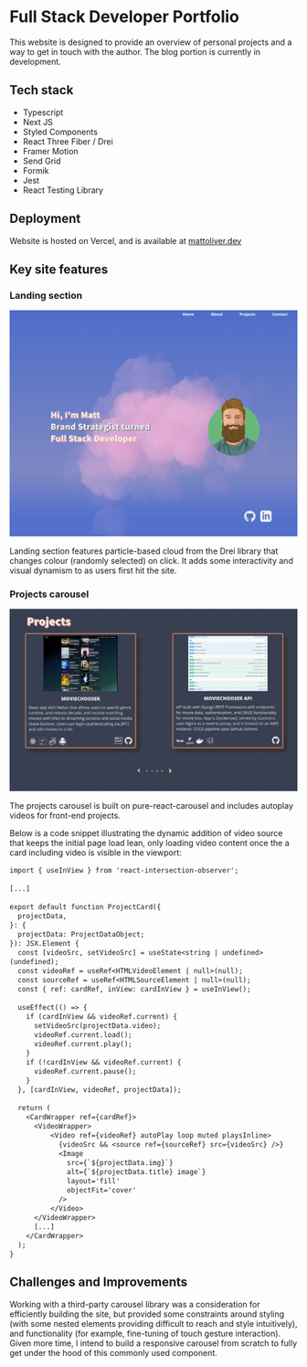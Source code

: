 # Full Stack Developer Portfolio

This website is designed to provide an overview of personal projects and a way to get in touch with the author. The blog portion is currently in development.

## Tech stack

- Typescript
- Next JS
- Styled Components
- React Three Fiber / Drei
- Framer Motion
- Send Grid
- Formik
- Jest
- React Testing Library

## Deployment

Website is hosted on Vercel, and is available at [mattoliver.dev](https://mattoliver.dev)

## Key site features

### Landing section

![Landing section screengrab](https://github.com/mattyocode/portfolio-site/blob/images/landing.png)

Landing section features particle-based cloud from the Drei library that changes colour (randomly selected) on click. It adds some interactivity and visual dynamism to as users first hit the site.

### Projects carousel

![Projects section screengrab](https://github.com/mattyocode/portfolio-site/blob/images/projects.png)

The projects carousel is built on pure-react-carousel and includes autoplay videos for front-end projects.

Below is a code snippet illustrating the dynamic addition of video source that keeps the initial page load lean, only loading video content once the a card including video is visible in the viewport:

```tsx
import { useInView } from 'react-intersection-observer';

[...]

export default function ProjectCard({
  projectData,
}: {
  projectData: ProjectDataObject;
}): JSX.Element {
  const [videoSrc, setVideoSrc] = useState<string | undefined>(undefined);
  const videoRef = useRef<HTMLVideoElement | null>(null);
  const sourceRef = useRef<HTMLSourceElement | null>(null);
  const { ref: cardRef, inView: cardInView } = useInView();

  useEffect(() => {
    if (cardInView && videoRef.current) {
      setVideoSrc(projectData.video);
      videoRef.current.load();
      videoRef.current.play();
    }
    if (!cardInView && videoRef.current) {
      videoRef.current.pause();
    }
  }, [cardInView, videoRef, projectData]);

  return (
    <CardWrapper ref={cardRef}>
      <VideoWrapper>
          <Video ref={videoRef} autoPlay loop muted playsInline>
            {videoSrc && <source ref={sourceRef} src={videoSrc} />}
            <Image
              src={`${projectData.img}`}
              alt={`${projectData.title} image`}
              layout='fill'
              objectFit='cover'
            />
          </Video>
      </VideoWrapper>
      [...]
    </CardWrapper>
  );
}
```

## Challenges and Improvements

Working with a third-party carousel library was a consideration for efficiently building the site, but provided some constraints around styling (with some nested elements providing difficult to reach and style intuitively), and functionality (for example, fine-tuning of touch gesture interaction). Given more time, I intend to build a responsive carousel from scratch to fully get under the hood of this commonly used component.
